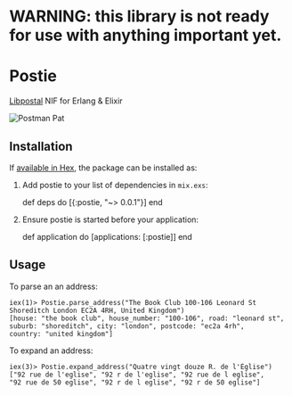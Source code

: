 # WARNING: this library is not ready for use with anything important yet.

# Postie

[Libpostal](https://github.com/openvenues/libpostal) NIF for Erlang & Elixir

![Postman Pat](http://i.imgur.com/0P0Fe1F.gif)

## Installation

If [available in Hex](https://hex.pm/docs/publish), the package can be installed as:

  1. Add postie to your list of dependencies in `mix.exs`:

        def deps do
          [{:postie, "~> 0.0.1"}]
        end

  2. Ensure postie is started before your application:

        def application do
          [applications: [:postie]]
        end

## Usage

To parse an an address:

    iex(1)> Postie.parse_address("The Book Club 100-106 Leonard St Shoreditch London EC2A 4RH, United Kingdom")
    [house: "the book club", house_number: "100-106", road: "leonard st",
    suburb: "shoreditch", city: "london", postcode: "ec2a 4rh",
    country: "united kingdom"]
    
To expand an address:

    iex(3)> Postie.expand_address("Quatre vingt douze R. de l'Église")
    ["92 rue de l'eglise", "92 r de l'eglise", "92 rue de l eglise",
    "92 rue de 50 eglise", "92 r de l eglise", "92 r de 50 eglise"]

